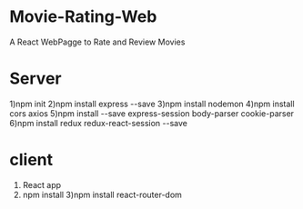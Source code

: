 # Movie-Rating-Web
 A React WebPagge to Rate and Review Movies
# Server 
 1)npm init
 2)npm install express --save
 3)npm install nodemon
 4)npm install cors axios
 5)npm install --save express-session body-parser cookie-parser 
 6)npm install redux redux-react-session --save
# client 
 1) React app
 2) npm install 
 3)npm install react-router-dom
 